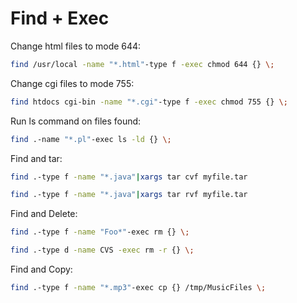 # Find + Exec

Change html files to mode 644:

```bash
find /usr/local -name "*.html"-type f -exec chmod 644 {} \;
```

Change cgi files to mode 755:

```bash
find htdocs cgi-bin -name "*.cgi"-type f -exec chmod 755 {} \;
```

Run ls command on files found:

```bash
find .-name "*.pl"-exec ls -ld {} \;
```

Find and tar:

```bash
find .-type f -name "*.java"|xargs tar cvf myfile.tar
```

```bash
find .-type f -name "*.java"|xargs tar rvf myfile.tar
```

Find and Delete:

```bash
find .-type f -name "Foo*"-exec rm {} \;
```

```bash
find .-type d -name CVS -exec rm -r {} \;
```

Find and Copy:

```bash
find .-type f -name "*.mp3"-exec cp {} /tmp/MusicFiles \;
```
